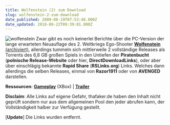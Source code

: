 ```yaml
---
title: Wolfenstein (2) zum Download
slug: wolfenstein-2-zum-download
date_published: 2009-08-19T07:53:48.000Z
date_updated: 2018-08-22T09:39:01.000Z
---
```


![wolfenstein](//picdump.thafaker.de/2009/08/wolfenstein.jpg)
Zwar gibt es noch keinerlei Berichte über die PC-Version der lange erwarteten Neuauflage des 2. Weltkriegs Ego-Shooter [**Wolfenstein** (archiviert)](http://web.archive.org/web/20090608170609/http://de.wolfenstein.com:80/?), allerdings tummeln sich mittlerweile 2 vollständige Releases als Torrents des 6,8 GB großen Spiels in den Untiefen der **Piratenbucht** (**polnische Release-Website** oder hier, **DirectDownloadLinks**), oder aber über einschlägig bekannte **Rapid Share** (**RSLinks.org**) Links. Welches dann allerdings die selben Releases, einmal von **Razor1911** oder von **AVENGED** darstellen.

**Ressourcen**:
**[Gameplay](http://www.youtube.com/watch?v=OmpnUqRvm3Y)** (XBox) | **[Trailer](http://www.youtube.com/watch?v=81V_ciKM2lg)**

**Disclaim**: Alle Links auf eigene Gefahr, thafaker.de haben den Inhalt nicht geprüft sondern nur aus dem allgemeinen Pool den jeder abrufen kann, der Vollständigkeit halber zur Verfügung gestellt.

[**Update**] Die Links wurden entfernt.
